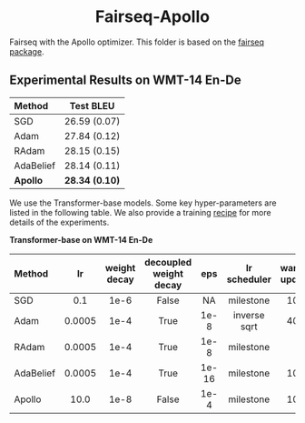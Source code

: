 <h1 align="center">Fairseq-Apollo</h1>

Fairseq with the Apollo optimizer. This folder is based on the [fairseq package](https://github.com/pytorch/fairseq). 

## Experimental Results on WMT-14 En-De

| Method     |  Test BLEU       |
| :--------  |  :-------------: |
| SGD        |  26.59 (0.07)    |
| Adam       |  27.84 (0.12)    |
| RAdam      |  28.15 (0.15)    |
| AdaBelief  |  28.14 (0.11)    |
| **Apollo** | **28.34 (0.10)** |

We use the Transformer-base models.
Some key hyper-parameters are listed in the following table.
We also provide a training [recipe](/recipe.md) for more details of the experiments.

**Transformer-base on WMT-14 En-De**

|  Method    |    lr      |  weight decay  |  decoupled weight decay |   eps   |    lr scheduler     |  warmup updates  |  init_lr  |  gradient clip  |
| :--------- | :--------: | :------------: | :---------------------: | :-----: | :-----------------: | :--------------: | :-------: | :-------------: |
|  SGD       |   0.1      |      1e-6      |         False           |    NA   |      milestone      |       1000       |    1e-4   |      1.0        |
|  Adam      |   0.0005   |      1e-4      |         True            |   1e-8  |    inverse sqrt     |       4000       |    1e-7   |      1.0        |
|  RAdam     |   0.0005   |      1e-4      |         True            |   1e-8  |      milestone      |        0         |     NA    |      1.0        |
|  AdaBelief |   0.0005   |      1e-4      |         True            |  1e-16  |      milestone      |       1000       |    1e-7   |      1.0        |
|  Apollo    |   10.0     |      1e-8      |         False           |   1e-4  |      milestone      |       1000       |    0.01   |      1.0        |

